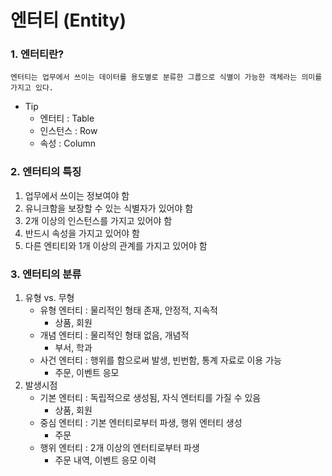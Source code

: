# 엔터티 (Entity)

### 1. 엔터티란?
    엔터티는 업무에서 쓰이는 데이터를 용도별로 분류한 그룹으로 식별이 가능한 객체라는 의미를 가지고 있다.
* Tip
  * 엔터티 : Table
  * 인스턴스 : Row
  * 속성 : Column

### 2. 엔터티의 특징
1. 업무에서 쓰이는 정보여야 함
2. 유니크함을 보장할 수 있는 식별자가 있어야 함
3. 2개 이상의 인스턴스를 가지고 있어야 함
4. 반드시 속성을 가지고 있어야 함
5. 다른 엔티티와 1개 이상의 관계를 가지고 있어야 함

### 3. 엔터티의 분류
1. 유형 vs. 무형
    - 유형 엔터티 : 물리적인 형태 존재, 안정적, 지속적
      - 상품, 회원
    - 개념 엔터티 : 물리적인 형태 없음, 개념적
      - 부서, 학과
    - 사건 엔터티 : 행위를 함으로써 발생, 빈번함, 통계 자료로 이용 가능
      - 주문, 이벤트 응모
2. 발생시점
   - 기본 엔터티 : 독립적으로 생성됨, 자식 엔터티를 가질 수 있음
     - 상품, 회원
   - 중심 엔터티 : 기본 엔터티로부터 파생, 행위 엔터티 생성
     - 주문
   - 행위 엔터티 : 2개 이상의 엔터티로부터 파생
     - 주문 내역, 이벤트 응모 이력
